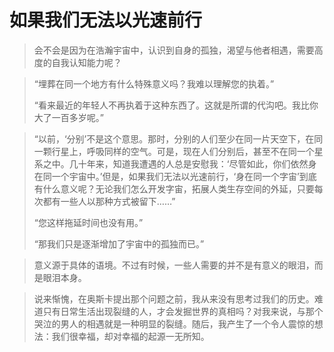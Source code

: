 # 如果我们无法以光速前行

> 会不会是因为在浩瀚宇宙中，认识到自身的孤独，渴望与他者相遇，需要高度的自我认知能力呢？

> “埋葬在同一个地方有什么特殊意义吗？我难以理解您的执着。”
> 
> “看来最近的年轻人不再执着于这种东西了。这就是所谓的代沟吧。我比你大了一百多岁呢。”

> “以前，‘分别’不是这个意思。那时，分别的人们至少在同一片天空下，在同一颗行星上，呼吸同样的空气。可是，现在人们分别后，甚至不在同一个星系之中。几十年来，知道我遭遇的人总是安慰我：‘尽管如此，你们依然身在同一个宇宙中。’但是，如果我们无法以光速前行，‘身在同一个字宙’到底有什么意义呢？无论我们怎么开发字宙，拓展人类生存空间的外延，只要每次都有一些人以那种方式被留下……”
> 
> “您这样拖延时间也没有用。”
> 
> “那我们只是逐渐增加了宇宙中的孤独而已。”

> 意义源于具体的语境。不过有时候，一些人需要的并不是有意义的眼泪，而是眼泪本身。

> 说来惭愧，在奥斯卡提出那个问题之前，我从来没有思考过我们的历史。难道只有日常生活出现裂缝的人，才会发掘世界的真相吗？对我来说，与那个哭泣的男人的相遇就是一种明显的裂缝。随后，我产生了一个令人震惊的想法：我们很幸福，却对幸福的起源一无所知。
